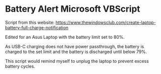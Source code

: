 # Battery Alert Microsoft VBScript
Script from this website: https://www.thewindowsclub.com/create-laptop-battery-full-charge-notification

Edited for an Asus Laptop with the battery limit set to 80%.

As USB-C charging does not have power passthrough, the battery is charged to the set limit and the battery is discharged until below 79%.

This script would remind myself to unplug the laptop to prevent excess battery cycles.
